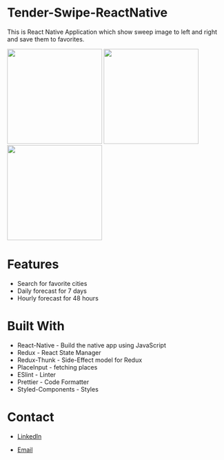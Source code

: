 # Tender-Swipe-ReactNative
This is React Native Application which show sweep image to left and right and save them to favorites.


<img src = "https://i.ibb.co/f9CD2WM/1.png" width ="220" />  <img src = "https://i.ibb.co/D1N2XRL/2.png" width ="220"/>  <img src = "https://i.ibb.co/HqGDZs6/3.png" width ="220" /> 

# Features
- Search for favorite cities
- Daily forecast for 7 days
- Hourly forecast for 48 hours

# Built With
- React-Native - Build the native app using JavaScript
- Redux - React State Manager
- Redux-Thunk - Side-Effect model for Redux
- PlaceInput - fetching places
- ESlint - Linter
- Prettier - Code Formatter
- Styled-Components - Styles

# Contact
- [LinkedIn](https://www.linkedin.com/in/ali-babaei-709684167)

- [Email](mailto:ali.babaei69@yahoo.com)
 

